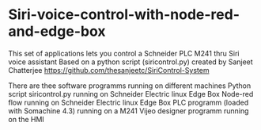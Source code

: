 # Siri-voice-control-with-node-red-and-edge-box
This set of applications lets you control a Schneider PLC M241 thru Siri voice assistant
Based on a python script (siricontrol.py) created by Sanjeet Chatterjee 
https://github.com/thesanjeetc/SiriControl-System 

There are thee software programms running on different machines
Python script siricontrol.py running on Schneider Electric linux Edge Box
Node-red flow running on Schneider Electric linux Edge Box
PLC programm (loaded with Somachine 4.3) running on a M241 
Vijeo designer programm running on the HMI
